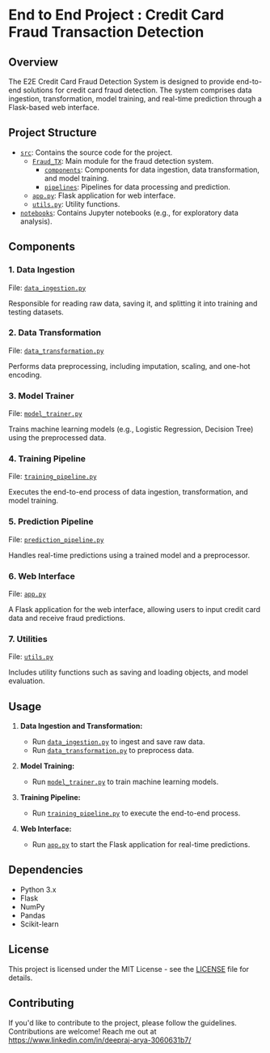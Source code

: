 # End to End Project : Credit Card Fraud Transaction Detection

## Overview

The E2E Credit Card Fraud Detection System is designed to provide end-to-end solutions for credit card fraud detection. The system comprises data ingestion, transformation, model training, and real-time prediction through a Flask-based web interface.

## Project Structure

- [`src`](src): Contains the source code for the project.
  - [`Fraud_TX`](src/Fraud_TX): Main module for the fraud detection system.
    - [`components`](src/Fraud_TX/components): Components for data ingestion, data transformation, and model training.
    - [`pipelines`](src/Fraud_TX/pipelines): Pipelines for data processing and prediction.
  - [`app.py`](app.py): Flask application for web interface.
  - [`utils.py`](utils.py): Utility functions.
- [`notebooks`](notebooks): Contains Jupyter notebooks (e.g., for exploratory data analysis).

## Components

### 1. Data Ingestion

File: [`data_ingestion.py`](src/Fraud_TX/components/data_ingestion.py)

Responsible for reading raw data, saving it, and splitting it into training and testing datasets.

### 2. Data Transformation

File: [`data_transformation.py`](src/Fraud_TX/components/data_transformation.py)

Performs data preprocessing, including imputation, scaling, and one-hot encoding.

### 3. Model Trainer

File: [`model_trainer.py`](src/Fraud_TX/components/model_trainer.py)

Trains machine learning models (e.g., Logistic Regression, Decision Tree) using the preprocessed data.

### 4. Training Pipeline

File: [`training_pipeline.py`](src/Fraud_TX/pipelines/training_pipeline.py)

Executes the end-to-end process of data ingestion, transformation, and model training.

### 5. Prediction Pipeline

File: [`prediction_pipeline.py`](src/Fraud_TX/pipelines/prediction_pipeline.py)

Handles real-time predictions using a trained model and a preprocessor.

### 6. Web Interface

File: [`app.py`](app.py)

A Flask application for the web interface, allowing users to input credit card data and receive fraud predictions.

### 7. Utilities

File: [`utils.py`](utils.py)

Includes utility functions such as saving and loading objects, and model evaluation.

## Usage

1. **Data Ingestion and Transformation:**
   - Run [`data_ingestion.py`](src/Fraud_TX/components/data_ingestion.py) to ingest and save raw data.
   - Run [`data_transformation.py`](src/Fraud_TX/components/data_transformation.py) to preprocess data.

2. **Model Training:**
   - Run [`model_trainer.py`](src/Fraud_TX/components/model_trainer.py) to train machine learning models.

3. **Training Pipeline:**
   - Run [`training_pipeline.py`](src/Fraud_TX/pipelines/training_pipeline.py) to execute the end-to-end process.

4. **Web Interface:**
   - Run [`app.py`](app.py) to start the Flask application for real-time predictions.

## Dependencies

- Python 3.x
- Flask
- NumPy
- Pandas
- Scikit-learn

## License

This project is licensed under the MIT License - see the [LICENSE](LICENSE) file for details.

## Contributing

If you'd like to contribute to the project, please follow the guidelines.
Contributions are welcome! Reach me out at https://www.linkedin.com/in/deepraj-arya-3060631b7/



